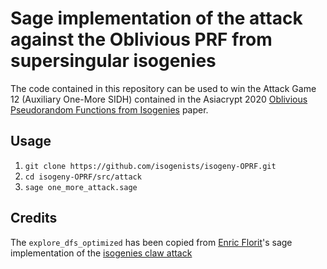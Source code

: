 # Sage implementation of the attack against the Oblivious PRF from supersingular isogenies

The code contained in this repository can be used to win the Attack Game 12 (Auxiliary One-More SIDH) contained in the Asiacrypt 2020 [Oblivious Pseudorandom Functions from Isogenies](https://eprint.iacr.org/2020/1532) paper.

## Usage

1. `git clone https://github.com/isogenists/isogeny-OPRF.git`
1. `cd isogeny-OPRF/src/attack`
1. `sage one_more_attack.sage`

## Credits

The `explore_dfs_optimized` has been copied from [Enric Florit](https://twitter.com/enricflorit)'s sage implementation of the [isogenies claw attack](https://gitlab.com/efz1005/isogenies)
